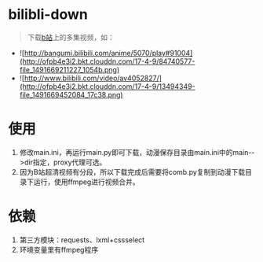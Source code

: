 # bilibli-down
> 下载[b站](http://www.bilibili.com/)上的多集视频，如：
* ![http://bangumi.bilibili.com/anime/5070/play#91004](http://ofpb4e3i2.bkt.clouddn.com/17-4-9/84740577-file_1491669211227_1054b.png)
* ![http://www.bilibili.com/video/av4052827/](http://ofpb4e3i2.bkt.clouddn.com/17-4-9/13494349-file_1491669452084_17c38.png)

# 使用
1. 修改main.ini，再运行main.py即可下载，动漫保存目录由main.ini中的main-->dir指定，proxy代理可选。
2. 因为B站超清视频有分段，所以下载完成后需要将comb.py复制到动漫下载目录下运行，使用ffmpeg进行视频合并。

# 依赖
1. 第三方模块：requests、lxml+cssselect
2. 环境变量里有ffmpeg程序
